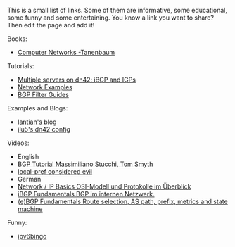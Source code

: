 This is a small list of links. Some of them are informative, some educational, some funny and some entertaining. You know a link you want to share? Then edit the page and add it!

Books:
- [Computer Networks -Tanenbaum](https://github.com/gsahinpi/acm361/raw/master/Computer%20Networks%20-%20A%20Tanenbaum%20-%205th%20edition.pdf)

Tutorials:
- [Multiple servers on dn42: iBGP and IGPs](https://jlu5.com/blog/dn42-multiple-servers-ibgp-igps)
- [Network Examples](https://github.com/knorrie/network-examples)
- [BGP Filter Guides](https://bgpfilterguide.nlnog.net/)

Examples and Blogs:
- [lantian's blog](https://lantian.pub/en/page/dn42/)
- [jlu5's dn42 config](https://github.com/jlu5/ansible-dn42)

Videos:
- English
 - [BGP Tutorial Massimiliano Stucchi, Tom Smyth ](https://www.youtube.com/watch?v=oKyhrbG3sjI)
 - [local-pref considered evil ](https://media.ccc.de/v/denog13-12617-local-pref-considered-evil)
- German
 - [Network / IP Basics OSI-Modell und Protokolle im Überblick](https://media.ccc.de/v/routingdays16-18-network_ip_basics)
 - [iBGP Fundamentals BGP im internen Netzwerk.](https://media.ccc.de/v/routingdays16-14-ibgp_fundamentals)
 - [(e)BGP Fundamentals Route selection, AS path, prefix, metrics and state machine](https://media.ccc.de/v/routingdays16-10-e_bgp_fundamentals)
 

Funny:
- [ipv6bingo](https://ipv6bingo.com/)
